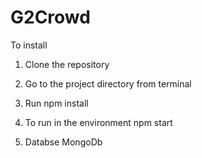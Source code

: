 # G2Crowd

To install

1. Clone the repository

2. Go to the project directory from terminal

3. Run npm install

4. To run in the environment
    npm start
5. Databse
    MongoDb
